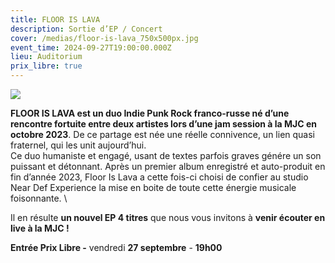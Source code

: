 ```yaml
---
title: FLOOR IS LAVA
description: Sortie d’EP / Concert
cover: /medias/floor-is-lava_750x500px.jpg
event_time: 2024-09-27T19:00:00.000Z
lieu: Auditorium
prix_libre: true
---
```

![](/medias/floor-is-lava_750x500px.jpg)

**FLOOR IS LAVA est un duo Indie Punk Rock franco-russe né d’une rencontre fortuite entre deux artistes lors d’une jam session à la MJC en octobre 2023**. De ce partage est née une réelle connivence, un lien quasi fraternel, qui les unit aujourd’hui.\
Ce duo humaniste et engagé, usant de textes parfois graves génére un son puissant et détonnant. Après un premier album enregistré et auto-produit en fin d’année 2023, Floor Is Lava a cette fois-ci choisi de confier au studio Near Def Experience la mise en boite de toute cette énergie musicale foisonnante. \

Il en résulte **un nouvel EP 4 titres** que nous vous invitons à **venir écouter en live à la MJC !**

**Entrée Prix Libre -** vendredi **27 septembre** - **19h00**

[](https://www.mjcmorlaix.com/documents)